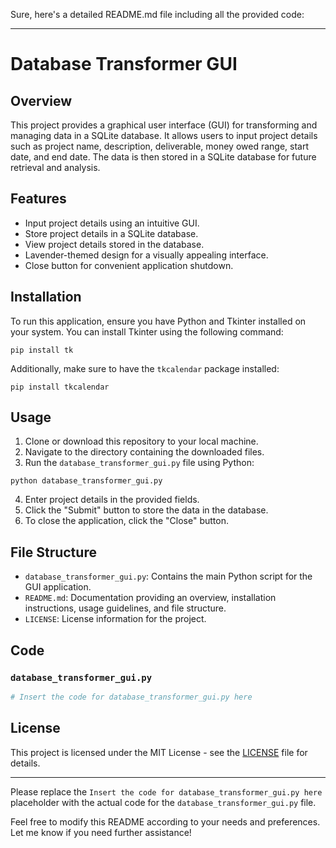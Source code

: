 Sure, here's a detailed README.md file including all the provided code:

---

# Database Transformer GUI

## Overview
This project provides a graphical user interface (GUI) for transforming and managing data in a SQLite database. It allows users to input project details such as project name, description, deliverable, money owed range, start date, and end date. The data is then stored in a SQLite database for future retrieval and analysis.

## Features
- Input project details using an intuitive GUI.
- Store project details in a SQLite database.
- View project details stored in the database.
- Lavender-themed design for a visually appealing interface.
- Close button for convenient application shutdown.

## Installation
To run this application, ensure you have Python and Tkinter installed on your system. You can install Tkinter using the following command:

```
pip install tk
```

Additionally, make sure to have the `tkcalendar` package installed:

```
pip install tkcalendar
```

## Usage
1. Clone or download this repository to your local machine.
2. Navigate to the directory containing the downloaded files.
3. Run the `database_transformer_gui.py` file using Python:

```
python database_transformer_gui.py
```

4. Enter project details in the provided fields.
5. Click the "Submit" button to store the data in the database.
6. To close the application, click the "Close" button.

## File Structure
- `database_transformer_gui.py`: Contains the main Python script for the GUI application.
- `README.md`: Documentation providing an overview, installation instructions, usage guidelines, and file structure.
- `LICENSE`: License information for the project.

## Code

### `database_transformer_gui.py`
```python
# Insert the code for database_transformer_gui.py here
```

## License
This project is licensed under the MIT License - see the [LICENSE](LICENSE) file for details.

---
Please replace the `Insert the code for database_transformer_gui.py here` placeholder with the actual code for the `database_transformer_gui.py` file.

Feel free to modify this README according to your needs and preferences. Let me know if you need further assistance!